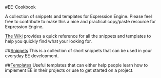 #EE-Cookbook

A collection of snippets and templates for Expression Engine. Please feel free to contribute to make this a nice and practical copy/paste resource for Expression Engine.

[The Wiki](https://github.com/expressionengine/cookbook/wiki) provides a quick reference for all the snippets and templates to help you quickly find what your looking for.

##[Snippets](https://github.com/expressionengine/cookbook/wiki/Snippets)
This is a collection of short snippets that can be used in your everyday EE development.

##[Templates](https://github.com/expressionengine/cookbook/wiki/Templates)
Useful templates that can either help people learn how to implement EE in their projects or use to get started on a project.